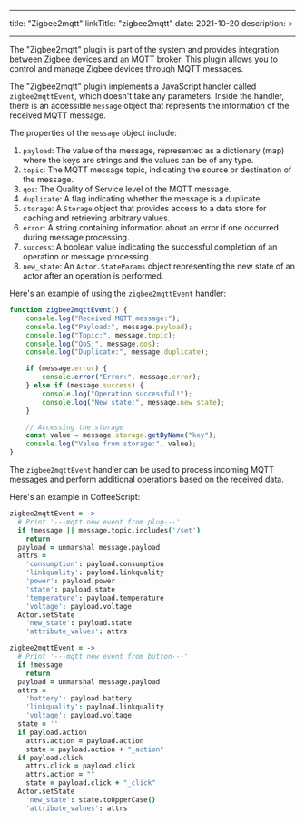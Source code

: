 
---
title: "Zigbee2mqtt"
linkTitle: "zigbee2mqtt"
date: 2021-10-20
description: >
  
---

The "Zigbee2mqtt" plugin is part of the system and provides integration between Zigbee devices and an MQTT broker. This plugin allows you to control and manage Zigbee devices through MQTT messages.

The "Zigbee2mqtt" plugin implements a JavaScript handler called `zigbee2mqttEvent`, which doesn't take any parameters. Inside the handler, there is an accessible `message` object that represents the information of the received MQTT message.

The properties of the `message` object include:

1. `payload`: The value of the message, represented as a dictionary (map) where the keys are strings and the values can be of any type.
2. `topic`: The MQTT message topic, indicating the source or destination of the message.
3. `qos`: The Quality of Service level of the MQTT message.
4. `duplicate`: A flag indicating whether the message is a duplicate.
5. `storage`: A `Storage` object that provides access to a data store for caching and retrieving arbitrary values.
6. `error`: A string containing information about an error if one occurred during message processing.
7. `success`: A boolean value indicating the successful completion of an operation or message processing.
8. `new_state`: An `Actor.StateParams` object representing the new state of an actor after an operation is performed.

Here's an example of using the `zigbee2mqttEvent` handler:

```javascript
function zigbee2mqttEvent() {
    console.log("Received MQTT message:");
    console.log("Payload:", message.payload);
    console.log("Topic:", message.topic);
    console.log("QoS:", message.qos);
    console.log("Duplicate:", message.duplicate);

    if (message.error) {
        console.error("Error:", message.error);
    } else if (message.success) {
        console.log("Operation successful!");
        console.log("New state:", message.new_state);
    }

    // Accessing the storage
    const value = message.storage.getByName("key");
    console.log("Value from storage:", value);
}
```

The `zigbee2mqttEvent` handler can be used to process incoming MQTT messages and perform additional operations based on the received data.

Here's an example in CoffeeScript:

```coffeescript
zigbee2mqttEvent = ->
  # Print '---mqtt new event from plug---'
  if !message || message.topic.includes('/set')
    return
  payload = unmarshal message.payload
  attrs =
    'consumption': payload.consumption
    'linkquality': payload.linkquality
    'power': payload.power
    'state': payload.state
    'temperature': payload.temperature
    'voltage': payload.voltage
  Actor.setState
    'new_state': payload.state
    'attribute_values': attrs
```

```coffeescript
zigbee2mqttEvent = ->
  # Print '---mqtt new event from button---'
  if !message
    return
  payload = unmarshal message.payload
  attrs =
    'battery': payload.battery
    'linkquality': payload.linkquality
    'voltage': payload.voltage
  state = ''
  if payload.action
    attrs.action = payload.action
    state = payload.action + "_action"
  if payload.click
    attrs.click = payload.click
    attrs.action = ""
    state = payload.click + "_click"
  Actor.setState
    'new_state': state.toUpperCase()
    'attribute_values': attrs
```
